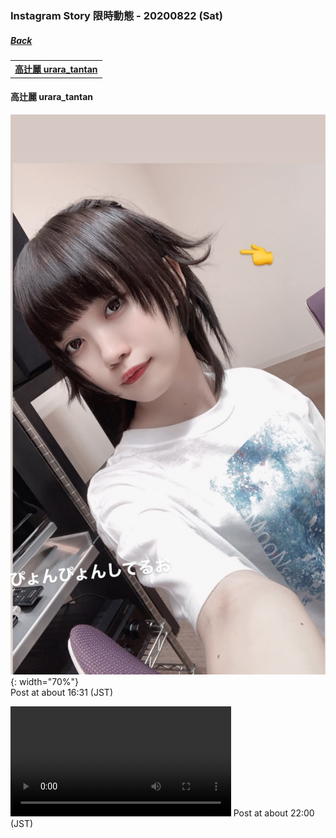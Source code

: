 ### Instagram Story 限時動態 - 20200822 (Sat)
##### [Back](../IGstory_List.md)

<table>
<tr>
<th><a href="#urara_tantan">高辻麗 urara_tantan</a></th>
</tr>
</table>

<a name="urara_tantan"></a>
#### 高辻麗 urara_tantan

![20200822_urara_tantan_1](../../../../Album/Instagram/IGstory/August2020/20200822/20200822_urara_tantan_1.jpg){: width="70%"}  
Post at about 16:31 (JST)  

<video width="70%" height="70%" controls>
  <source src="../../../../Album/Instagram/IGstory/August2020/20200822/202008122_urara_tantan_2.mp4" type="video/mp4">
</video>
Post at about 22:00 (JST)  
